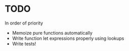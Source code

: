 # TODO

In order of priority

- Memoize pure functions automatically
- Write function let expressions properly using lookups
- Write tests!
